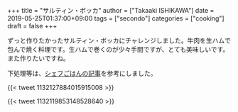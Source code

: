 +++
title = "サルティン・ボッカ"
author = ["Takaaki ISHIKAWA"]
date = 2019-05-25T01:37:00+09:00
tags = ["secondo"]
categories = ["cooking"]
draft = false
+++

ずっと作りたかったサルティン・ボッカにチャレンジしました。牛肉を生ハムで包んで焼く料理です。生ハムで巻くのが少々手間ですが、とても美味しいです。また作りたいですね。

下処理等は、[シェフごはんの記事](https://chefgohan.gnavi.co.jp/detail/4962)を参考にしました。

{{< tweet 1132127884015915008 >}}

{{< tweet 1132119853148528640 >}}
